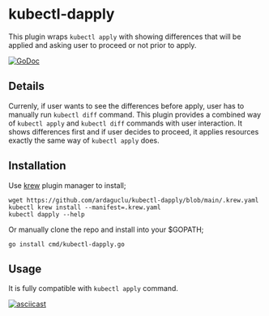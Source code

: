 # kubectl-dapply

This plugin wraps `kubectl apply` with showing differences that will be applied and asking user to proceed or not prior to apply.

[![GoDoc](https://godoc.org/github.com/ardaguclu/kubectl-dapply?status.svg)](https://godoc.org/github.com/ardaguclu/kubectl-dapply)

## Details

Currenly, if user wants to see the differences before apply, user has to manually run `kubectl diff` command. This plugin provides a combined way of `kubectl apply` and `kubectl diff` commands 
with user interaction. It shows differences first and if user decides to proceed, it applies resources exactly the same way of `kubectl apply` does.

## Installation

Use [krew](https://sigs.k8s.io/krew) plugin manager to install;

```shell script
wget https://github.com/ardaguclu/kubectl-dapply/blob/main/.krew.yaml
kubectl krew install --manifest=.krew.yaml
kubectl dapply --help
```

Or manually clone the repo and install into your $GOPATH;

```shell script
go install cmd/kubectl-dapply.go
```

## Usage

It is fully compatible with `kubectl apply` command.

[![asciicast](https://asciinema.org/a/uLIzpkgsgXyEdroXDVpDuvaOm.svg)](https://asciinema.org/a/uLIzpkgsgXyEdroXDVpDuvaOm)
